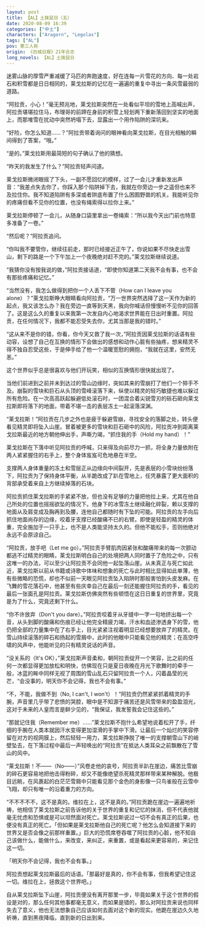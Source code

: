```yaml
---
layout: post
title: 【AL】土拨鼠日（五）
date: 2020-08-09 16:39
categories: ["中土"]
characters: ["Aragorn", "Legolas"]
tags: ["AL"]
pov: 第三人称
origin: 《白城日报》21年合志
long_novels: 【AL】土拨鼠日
---
```


迷雾山脉的厚雪严重减缓了马匹的奔跑速度，好在连每一片雪花的方向、每一处岩石和积雪都是日日相同的，莱戈拉斯的记忆在一遍遍的重复中寻出一条风雪最弱的道路。

“阿拉贡，小心！”毫无预兆地，莱戈拉斯突然在一处看似平坦的雪地上高喊出声，阿拉贡堪堪拉住马，布理哥的前蹄在身前的积雪上轻划两下重新落回到坚实的地面上，而那堆雪在扰动中突然坍塌下去，显露出一个用作陷阱的深坑来。

“好险，你怎么知道……？”阿拉贡带着询问的眼神看向莱戈拉斯，在目光相触的瞬间得到了答案，“哦。”

“是的。”莱戈拉斯用最简短的句子确认了他的猜想。

“昨天的我发生了什么？”阿拉贡轻声问道。

莱戈拉斯微闭眼摇了下头，一副不愿回忆的模样，过了一会儿才重新发出声音：“我差点失去你了，你踩入那个陷阱掉下去，我就在你旁边一步之遥但也来不及拉住你。我不知道陷阱有多深或者阱底布置了什么困囿野兽的机关。我能听见你的疼痛但看不见你的位置，也没有绳索得以拉你上来。”

莱戈拉斯停顿了一会儿，从随身口袋里拿出一卷绳索：“所以我今天出门前也特意多准备了一卷。”

“然后呢？”阿拉贡追问。

“你叫我不要管你，继续往前走，那时已经接近正午了，你说如果不尽快走出雪山，剩下的路是一个下午加上一个夜晚绝对赶不完的。”莱戈拉斯继续说道。

“我猜你没有按我说的做，”阿拉贡接话道，“即使你知道第二天我不会有事，也不会有那些疼痛和记忆。”

“当然没有，我怎么做得到把你一个人丢下不管（How can I leave you alone）？”莱戈拉斯睁大眼睛看向阿拉贡，“万一世界突然选择了这一天作为新的起点，我又该怎么办？我在旁边一直等到天黑，我向你喊话但慢慢听不见你的回答了。这是这么久的重复以来我第一次发自内心地渴求世界能在日出时重置。阿拉贡，在任何情况下，我都不能忍受失去你，尤其当那是我的错时。”

“这从来不是你的错，你看，你今天又救了我一次，”阿拉贡因莱戈拉斯的话语有些动容，设想了自己在互换的情形下会做出的感想和动作心脏有些抽疼，想来精灵不得不独自忍受这些，于是伸手给了他一个温暖宽慰的拥抱，“我就在这里，安然无恙。”

这个世界似乎总是很喜欢与他们开玩笑，相似的互换情形很快就出现了。

当他们前进到之前并未到达过的雪山边缘时，突如其来的雪崩打了他们一个猝手不及。崩裂的雪块和巨石从头顶的雪峰滚落下来，纵使以精灵的轻巧敏捷也难以躲过所有危险。在一次高高跃起躲避低处滚石时，一团混合着尖锐雪刃的砾石砸向莱戈拉斯即将落下的地面，带着不堪一击的表层冻土一起滚落深渊。

“莱戈拉斯！”阿拉贡在几步之外也是疲于躲避雪崩，寻找安全的落脚之处，转头便看见精灵即将坠入山崖。冒着被更多的雪块和巨石砸中的风险，阿拉贡冲到距离莱戈拉斯最近的地方朝他伸出手，声嘶力竭，“抓住我的手（Hold my hand）！”

莱戈拉斯在下落中听见阿拉贡的呼喊，只来得及向前尽力一抓，将全身力量依附在两人紧紧握住的右手上，整个身体岌岌可危地悬在半空。

支撑两人身体重量的冻土和雪层正从边缘向中间裂开，先是表层的小雪块纷纷落下，阿拉贡为了保持身体平衡，从半跪改成了趴在雪地上，任凭暴露了更大面积的背部承受着来自上方继续掉落的石块。

阿拉贡抓住莱戈拉斯的手紧紧不放，但也没有足够的力量把他拉上来，尤其在他自己所处的位置也摇摇欲坠的情况下。他身下的冰雪冻土继续融化碎裂，赖以支撑的地面从及肩变成及胸再到及腰，连他自己都随时有下坠的可能。阿拉贡的左手向后抓住地面尚存的边缘，咬着牙支撑已经酸痛不已的右臂。即使是轻盈的精灵的体重，完全施加于一只手上，也不是人类能坚持太久的。但他不能松手，否则他绝对永远不会原谅自己。

“阿拉贡，放手吧（Let me go）。”阿拉贡手臂肌肉因紧张和酸痛带来的每一次颤动都逃不过精灵的眼睛，莱戈拉斯明白自己的处境把两人同时置于了危险之中，只有这唯一的办法，可以至少让阿拉贡不会同他一起坠落山崖。从未真正与死亡如此近，莱戈拉斯以前从书籍或诗歌中体味和想象的死亡与此时相比显得如此单薄，他有些微略的恐慌，却也不似前一天眼见阿拉贡坠入陷阱时那般害怕到头皮发麻。在飞舞的雪花落石中，他甚至有些庆幸自己在最后一刻还能握住阿拉贡的手，看见的最后一张面孔是阿拉贡。莱戈拉斯仿佛突然有些顿悟在这日日重复的世界里，究竟是为了什么，究竟还剩下什么。

“你不许放弃（Don't you dare）。”阿拉贡咬着牙从牙缝中一字一句地挤出每一个音，从头到脚的酸痛和伤痕已经让他完全精疲力竭，汗水和血迹渗透身下的雪，他仍把全部的力量集中在了右手上，目光紧紧注视着明显已经想要放弃了的精灵。在雪山持续滚落的碎石和扬起的雪屑中，此时的他眼中只能看见他的精灵；在高空呼啸的风声中，他能听见的只有精灵说话的声音。

“没关系的（It's OK），”莱戈拉斯声音柔和，朝阿拉贡绽开一个笑容，比之前的任何一次都显得更加放松和明快，仿佛现在只是夏日夜晚在月光下歌舞时的牵手一般，冰蓝的眸中同样无视了周围的雪山乱石只留阿拉贡一个人，闪着晶莹的光芒，“会没事的，明天你不会记得，我也不会有事。”

“不，不能，我做不到（No, I can't, I won't）！”阿拉贡仍然紧紧抓着精灵的手腕，声音里几乎带了悲愤的哭腔，眼中是不知源于痛苦还是风雪带来的盈盈泪光，这对于未来的人皇而言是鲜少见的，“我保证，我发誓我会记住这些的。”

“那就记住我（Remember me）……”莱戈拉斯不抱什么希望地说着松开了手，纤细的手腕在人类本就因汗水变得更加湿滑的手掌中下滑。让最后一个灿烂的笑容停留在对方的视网膜上，然后轻轻一用力，莱戈拉斯挣脱了唯一的支撑朝雪山下的峭壁坠去，在下落过程中最后一声轻唤出的“阿拉贡”在抵达人类耳朵之前飘散在了雪山的风中。

“莱戈拉斯！不——（No——）”风卷走他的哀号，阿拉贡半趴在崖边，痛苦比雪崩的碎石更容易地把他击得粉碎，却又不能像绝望杀死精灵那样带来某种解脱。他极目远眺，在风裹起的白茫茫雪屑中只能看见那个金色的身影像一只鸟雀般在云雪中飞翔，却只有唯一的沿着重力的方向。

“不不不不不，这不是真的。维拉在上，这不是真的。”阿拉贡跪在崖边一遍遍地祈祷，他相信了莱戈拉斯之前告诉他的关于世界的重复和记忆的抹消，但不代表他就毫无忧虑和恐惧或是可以坦然面对死亡。莱戈拉斯说过一切不会有真正的后果，也便没有真正的死亡。「但如果是莱戈拉斯他自己的死亡呢？他怎么会知道接下来的世界又是否会像之前那样重置。」巨大的恐慌席卷吞噬了阿拉贡的心脏，他不知自己该做什么，能做什么，来改变，来纠正，来重置，或是看起来更容易的，来记住这一切。

「明天你不会记得，我也不会有事。」

阿拉贡想起莱戈拉斯最后的话语。「那最好是真的，你不会有事，但我希望记住这一切。维拉在上，拯救这个世界吧。」

自从莱戈拉斯坠下山崖，阿拉贡便没有离开那里一步，毕竟如果关于这个世界的假设是对的，那么任何其他事都毫无意义，而如果是错的，那么对阿拉贡来说也同样失去了意义，他也无法想象自己应该如何去面对这个新的现实。他跪在崖边久久地祈祷，直到黑夜降临，直到新的日出到来。

<br>
